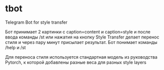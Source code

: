 # tbot
Telegram Bot for style transfer

Бот принимает 2 картинки с caption=content и caption=style и после ввода команды /st или нажатия на кнопку Style Transfer делает перенос стиля и через пару минут присылает результат. Бот понимает команды /help и /st

Для переноса стиля используется стандартная модель из руководства Pytorch, к которой добавлены разные веса для разных style layers
